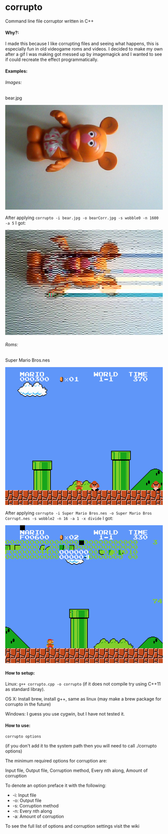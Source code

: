 # corrupto
Command line file corruptor written in C++

#### Why?:

I made this because I like corrupting files and seeing what happens, this is especially fun in old videogame roms and videos. I decided to make my own after a gif I was making got messed up by imagemagick and I wanted to see if could recreate the effect programmatically.

#### Examples:

###### Images:

bear.jpg

![bear](https://raw.githubusercontent.com/mini-ninja-64/corrupto/experimental/examples/images/bear/bear.jpg)

After applying ```corrupto -i bear.jpg -o bearCorr.jpg -s wobble0 -n 1600 -a 5``` I got:

![bear corrupted](https://raw.githubusercontent.com/mini-ninja-64/corrupto/experimental/examples/images/bear/bearCorr.jpg)

###### Roms:

Super Mario Bros.nes

![mario](https://raw.githubusercontent.com/mini-ninja-64/corrupto/experimental/examples/roms/mario1/mariosStd.png)

After applying ```corrupto -i Super Mario Bros.nes -o Super Mario Bros Corrupt.nes -s wobble2 -n 16 -a 1 -x divide``` I got:

![mario](https://raw.githubusercontent.com/mini-ninja-64/corrupto/experimental/examples/roms/mario1/marioCorr.png)

#### How to setup:

Linux: ```g++ corrupto.cpp -o corrupto``` (if it does not compile try using C++11 as standard libray).

OS X: Install brew, install g++, same as linux (may make a brew package for corrupto in the future)

Windows: I guess you use cygwin, but I have not tested it.

#### How to use:
```
corrupto options
```
(if you don't add it to the system path then you will need to call ./corrupto options)

The minimum required options for corruption are:

Input file, Output file, Corruption method, Every nth along, Amount of corruption

To denote an option preface it with the following:

* -i: Input file
* -o: Output file
* -s: Corruption method
* -n: Every nth along
* -a: Amount of corruption

To see the full list of options and corruption settings visit the wiki
